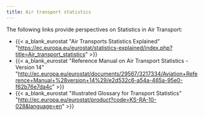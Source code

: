 ```yaml
---
title: Air transport statistics
---
```


The following links provide perspectives on Statistics in Air Transport:

* {{< a_blank_eurostat "Air Transports Statistics Explained"
      "https://ec.europa.eu/eurostat/statistics-explained/index.php?title=Air_transport_statistics" >}}
* {{< a_blank_eurostat "Reference Manual on Air Transport Statistics - Version 14" 
      "http://ec.europa.eu/eurostat/documents/29567/3217334/Aviation+Reference+Manual+%28version+14%29/e2d532c6-a54a-465a-95e0-f62b76e7da4c" >}}
* {{< a_blank_eurostat "Illustrated Glossary for Transport Statistics"
      "http://ec.europa.eu/eurostat/product?code=KS-RA-10-028&language=en" >}}

